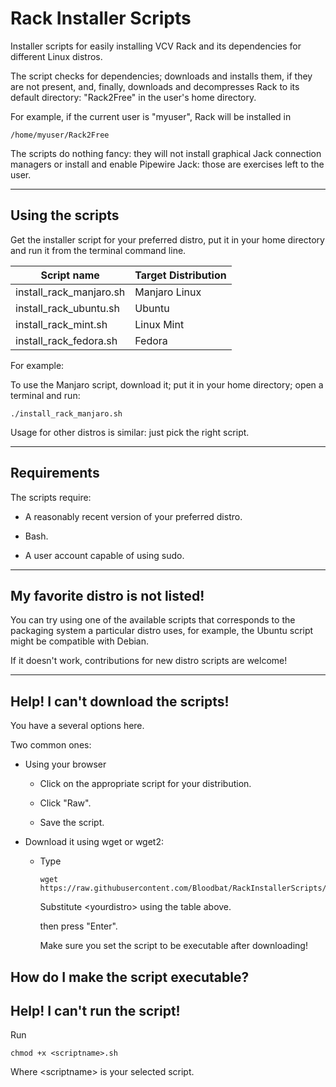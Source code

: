 # Rack Installer Scripts
Installer scripts for easily installing VCV Rack and its dependencies for different Linux distros.

The script checks for dependencies; downloads and installs them, if they are not present, and, finally, downloads and decompresses Rack to its default directory: "Rack2Free" in the user's home directory.

For example, if the current user is "myuser", Rack will be installed in 

```
/home/myuser/Rack2Free
```

The scripts do nothing fancy: they will not install graphical Jack connection managers or install and enable Pipewire Jack: those are exercises left to the user.

---

## Using the scripts

Get the installer script for your preferred distro, put it in your home directory and run it from the terminal command line.

| Script name             | Target Distribution |
| ----------------------- | ------------------- |
| install_rack_manjaro.sh | Manjaro Linux       |
| install_rack_ubuntu.sh  | Ubuntu              |
| install_rack_mint.sh    | Linux Mint          |
| install_rack_fedora.sh  | Fedora              |

For example:

To use the Manjaro script, download it; put it in your home directory; open a terminal and run:

```
./install_rack_manjaro.sh
```

Usage for other distros is similar: just pick the right script.

---

## Requirements

The scripts require:

- A reasonably recent version of your preferred distro.

- Bash.

- A user account capable of using sudo.

---

## My favorite distro is not listed!

You can try using one of the available scripts that corresponds to the packaging system a particular distro uses, for example, the Ubuntu script might be compatible with Debian.

If it doesn't work, contributions for new distro scripts are welcome!

---

## Help! I can't download the scripts!

You have a several options here.

Two common ones:

- Using your browser

  - Click on the appropriate script for your distribution.

  - Click "Raw".

  - Save the script.
  
- Download it using wget or wget2:

  - Type
  
    ```
    wget https://raw.githubusercontent.com/Bloodbat/RackInstallerScripts/refs/heads/main/install_rack_<yourdistro>.sh
    ```

    Substitute \<yourdistro\> using the table above.

    then press "Enter".

    Make sure you set the script to be executable after downloading!

## How do I make the script executable?
## Help! I can't run the script!

Run

```
chmod +x <scriptname>.sh
```

Where \<scriptname\> is your selected script.